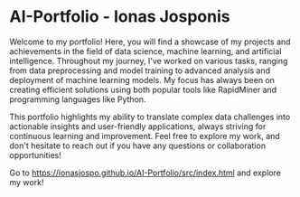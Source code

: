 # AI-Portfolio - Ionas Josponis
Welcome to my portfolio! Here, you will find a showcase of my projects and achievements in the field of data science, machine learning, and artificial intelligence. Throughout my journey, I've worked on various tasks, ranging from data preprocessing and model training to advanced analysis and deployment of machine learning models. My focus has always been on creating efficient solutions using both popular tools like RapidMiner and programming languages like Python.

This portfolio highlights my ability to translate complex data challenges into actionable insights and user-friendly applications, always striving for continuous learning and improvement. Feel free to explore my work, and don't hesitate to reach out if you have any questions or collaboration opportunities!

Go to https://ionasjospo.github.io/AI-Portfolio/src/index.html and explore my work!